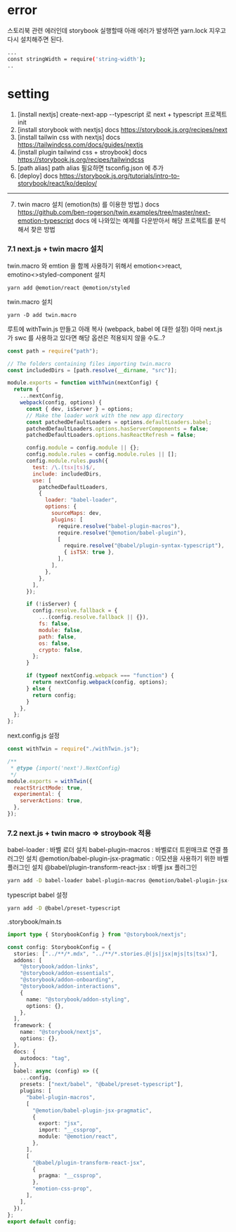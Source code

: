 # error

스토리북 관련 에러인데 storybook 실행할때 아래 에러가 발생하면 yarn.lock 지우고 다시 설치해주면 된다.

```bash
...
const stringWidth = require('string-width');
..
```

# setting

1. [install nextjs] create-next-app --typescript 로 next + typescript 프로젝트 init
2. [install storybook with nextjs] docs https://storybook.js.org/recipes/next
3. [install tailwin css with nextjs] docs https://tailwindcss.com/docs/guides/nextjs
4. [install plugin tailwind css + stroybook] docs https://storybook.js.org/recipes/tailwindcss
5. [path alias] path alias 필요하면 tsconfig.json 에 추가
6. [deploy] docs https://storybook.js.org/tutorials/intro-to-storybook/react/ko/deploy/

---

7. twin macro 설치
   (emotion(ts) 를 이용한 방법.) docs https://github.com/ben-rogerson/twin.examples/tree/master/next-emotion-typescript
   docs 에 나와있는 예제를 다운받아서 해당 프로젝트를 분석해서 찾은 방법

### 7.1 next.js + twin macro 설치

twin.macro 와 emtion 을 함께 사용하기 위해서 emotion<>react, emotino<>styled-component 설치

```
yarn add @emotion/react @emotion/styled
```

twin.macro 설치

```
yarn -D add twin.macro
```

루트에 withTwin.js 만들고 아래 복사 (webpack, babel 에 대한 설정) 아마 next.js 가 swc 를 사용하고 있다면 해당 옵션은 적용되지 않을 수도..?

```js
const path = require("path");

// The folders containing files importing twin.macro
const includedDirs = [path.resolve(__dirname, "src")];

module.exports = function withTwin(nextConfig) {
  return {
    ...nextConfig,
    webpack(config, options) {
      const { dev, isServer } = options;
      // Make the loader work with the new app directory
      const patchedDefaultLoaders = options.defaultLoaders.babel;
      patchedDefaultLoaders.options.hasServerComponents = false;
      patchedDefaultLoaders.options.hasReactRefresh = false;

      config.module = config.module || {};
      config.module.rules = config.module.rules || [];
      config.module.rules.push({
        test: /\.(tsx|ts)$/,
        include: includedDirs,
        use: [
          patchedDefaultLoaders,
          {
            loader: "babel-loader",
            options: {
              sourceMaps: dev,
              plugins: [
                require.resolve("babel-plugin-macros"),
                require.resolve("@emotion/babel-plugin"),
                [
                  require.resolve("@babel/plugin-syntax-typescript"),
                  { isTSX: true },
                ],
              ],
            },
          },
        ],
      });

      if (!isServer) {
        config.resolve.fallback = {
          ...(config.resolve.fallback || {}),
          fs: false,
          module: false,
          path: false,
          os: false,
          crypto: false,
        };
      }

      if (typeof nextConfig.webpack === "function") {
        return nextConfig.webpack(config, options);
      } else {
        return config;
      }
    },
  };
};
```

next.config.js 설정

```js
const withTwin = require("./withTwin.js");

/**
 * @type {import('next').NextConfig}
 */
module.exports = withTwin({
  reactStrictMode: true,
  experimental: {
    serverActions: true,
  },
});
```

### 7.2 next.js + twin macro => stroybook 적용

babel-loader : 바벨 로더 설치
babel-plugin-macros : 바벨로더 트윈매크로 연결 플러그인 설치
@emotion/babel-plugin-jsx-pragmatic : 이모션을 사용하기 위한 바벨 플러그인 설치
@babel/plugin-transform-react-jsx : 바벨 jsx 플러그인

```bash
yarn add -D babel-loader babel-plugin-macros @emotion/babel-plugin-jsx-pragmatic @babel/plugin-transform-react-jsx
```

typescript babel 설정

```bash
yarn add -D @babel/preset-typescript
```

.storybook/main.ts

```ts
import type { StorybookConfig } from "@storybook/nextjs";

const config: StorybookConfig = {
  stories: ["../**/*.mdx", "../**/*.stories.@(js|jsx|mjs|ts|tsx)"],
  addons: [
    "@storybook/addon-links",
    "@storybook/addon-essentials",
    "@storybook/addon-onboarding",
    "@storybook/addon-interactions",
    {
      name: "@storybook/addon-styling",
      options: {},
    },
  ],
  framework: {
    name: "@storybook/nextjs",
    options: {},
  },
  docs: {
    autodocs: "tag",
  },
  babel: async (config) => ({
    ...config,
    presets: ["next/babel", "@babel/preset-typescript"],
    plugins: [
      "babel-plugin-macros",
      [
        "@emotion/babel-plugin-jsx-pragmatic",
        {
          export: "jsx",
          import: "__cssprop",
          module: "@emotion/react",
        },
      ],
      [
        "@babel/plugin-transform-react-jsx",
        {
          pragma: "__cssprop",
        },
        "emotion-css-prop",
      ],
    ],
  }),
};
export default config;
```
